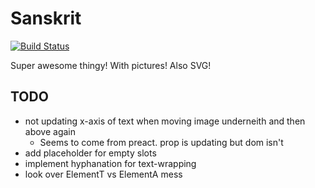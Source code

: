 # Sanskrit

[![Build Status](https://travis-ci.org/halunka/sanskrit.svg?branch=master)](https://travis-ci.org/halunka/sanskrit)

Super awesome thingy! With pictures! Also SVG!

## TODO
* not updating x-axis of text when moving image underneith and then above again
  - Seems to come from preact. prop is updating but dom isn't
* add placeholder for empty slots
* implement hyphanation for text-wrapping
* look over ElementT vs ElementA mess
